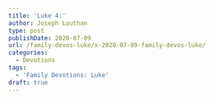 ```yaml
---
title: 'Luke 4:'
author: Joseph Louthan
type: post
publishDate: 2020-07-09
url: /family-devos-luke/x-2020-07-09-family-devos-luke/
categories:
  - Devotions
tags:
  - 'Family Devotions: Luke'
draft: true
---
```

